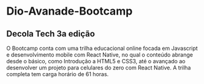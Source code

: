# Dio-Avanade-Bootcamp

## Decola Tech 3a edição

O Bootcamp conta com uma trilha educacional online focada em Javascript e desenvolvimento mobile com React Native, no qual o conteúdo abrange desde o básico, como Introdução a HTML5 e CSS3, até o avançado ao desenvolver um projeto para celulares do zero com React Native. A trilha completa tem carga horário de 61 horas.

